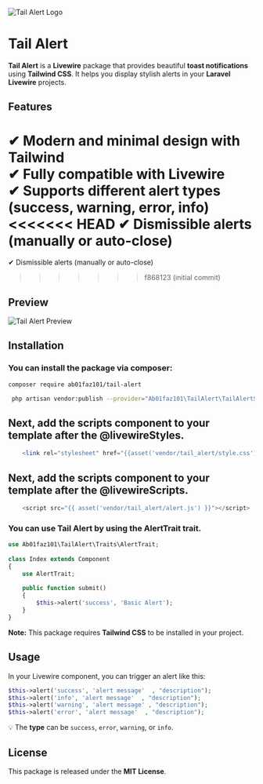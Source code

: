 ![Tail Alert Logo](https://cv.abolfazl01.ir/images/tail-alert-logo.jpg)
# Tail Alert


**Tail Alert** is a **Livewire** package that provides beautiful **toast notifications** using **Tailwind CSS**. It helps you display stylish alerts in your **Laravel Livewire** projects.

## Features
✔ Modern and minimal design with **Tailwind**  
✔ Fully compatible with **Livewire**  
✔ Supports different alert types (success, warning, error, info)  
<<<<<<< HEAD
✔ Dismissible alerts (manually or auto-close)  
=======
✔ Dismissible alerts (manually or auto-close)
>>>>>>> f868123 (initial commit)

## Preview
![Tail Alert Preview](https://cv.abolfazl01.ir/images/tail-alert-demo.png)


## Installation
### You can install the package via composer:
```sh
composer require ab01faz101/tail-alert
```
```sh
 php artisan vendor:publish --provider="Ab01faz101\TailAlert\TailAlertServiceProvider" --force
```

## Next, add the scripts component to your template after the @livewireStyles.
```php
    <link rel="stylesheet" href="{{asset('vendor/tail_alert/style.css')}}">
```

## Next, add the scripts component to your template after the @livewireScripts.
```php
    <script src="{{ asset('vendor/tail_alert/alert.js') }}"></script>
```




### You can use Tail Alert  by using the AlertTrait trait.
```php
use Ab01faz101\TailAlert\Traits\AlertTrait;
 
class Index extends Component
{
    use AlertTrait;
    
    public function submit()
    {
        $this->alert('success', 'Basic Alert');
    }
}
```




**Note:** This package requires **Tailwind CSS** to be installed in your project.

## Usage
In your Livewire component, you can trigger an alert like this:
```php
$this->alert('success', 'alert message'  , "description");
$this->alert('info', 'alert message'  , "description");
$this->alert('warning', 'alert message' , "description");
$this->alert('error', 'alert message'  , "description");
```
💡 The **type** can be `success`, `error`, `warning`, or `info`.

## License
This package is released under the **MIT License**.

